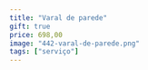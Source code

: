 ```yaml
---
title: "Varal de parede"
gift: true
price: 698,00
image: "442-varal-de-parede.png"
tags: ["serviço"]
---
```


